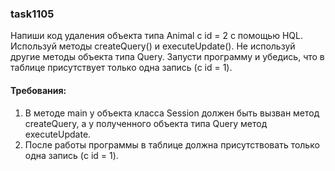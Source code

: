 
### task1105

Напиши код удаления объекта типа Animal c id = 2 с помощью HQL. Используй методы createQuery() и executeUpdate().
Не используй другие методы объекта типа Query. Запусти программу и убедись, что в таблице присутствует только
одна запись (c id = 1).


#### Требования:
1.	В методе main у объекта класса Session должен быть вызван метод createQuery, а у полученного объекта типа Query метод executeUpdate.
2.	После работы программы в таблице должна присутствовать только одна запись (c id = 1).